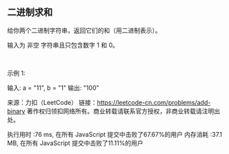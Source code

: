 ## 二进制求和
给你两个二进制字符串，返回它们的和（用二进制表示）。

输入为 非空 字符串且只包含数字 1 和 0。

 

示例 1:

输入: a = "11", b = "1"
输出: "100"

来源：力扣（LeetCode）
链接：https://leetcode-cn.com/problems/add-binary
著作权归领扣网络所有。商业转载请联系官方授权，非商业转载请注明出处。

执行用时 :76 ms, 在所有 JavaScript 提交中击败了67.67%的用户
内存消耗 :37.1 MB, 在所有 JavaScript 提交中击败了11.11%的用户